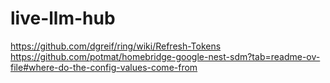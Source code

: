 # live-llm-hub

https://github.com/dgreif/ring/wiki/Refresh-Tokens
https://github.com/potmat/homebridge-google-nest-sdm?tab=readme-ov-file#where-do-the-config-values-come-from